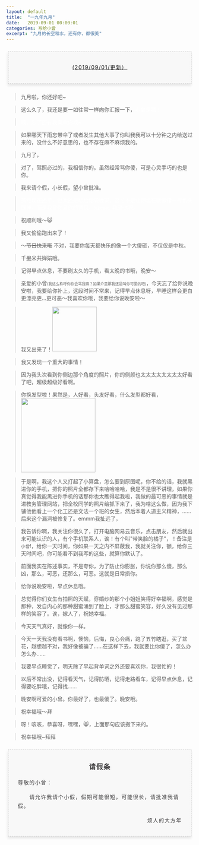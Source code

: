 ```yaml
---
layout: default
title:  "一九年九月"
date:   2019-09-01 00:00:01
categories: 写给小曾
excerpt: "九月的长空和水，还有你，都很美"
---
```



<section style="margin: 20px 0px;">
    <section style="padding: 5px;box-sizing: border-box;">
        <section style="text-align: center;border-width: 1px;border-style: dashed;border-color: #cccccc;background: #f8f8f8;box-shadow: #e5e5e5 -1px 5px 7px;letter-spacing: 1.5px;padding: 1em;color: #3f3e3f;box-sizing: border-box;">
            <section style="text-align: justify;padding: 2px 0.8em;line-height: 1.75em;font-size: 14px;box-sizing: border-box;">
                <p style="text-align: center;">
                    <a href="">(2019/09/01/更新）</a>
                </p>
            </section>
        </section>
    </section>
</section>

> 九月啦，你还好吧~  

> 这么久了，我还是要一如往常一样向你汇报一下，<font color="white">小曾是猪！</font>

> <font color="white">噢，忘了还有我喜欢你噢~</font>

> 如果哪天下雨忘带伞了或者发生其他大事了你叫我我可以十分钟之内给送过来的，没什么不好意思的，也不存在麻不麻烦我的。

> 九月了，

> 对了，驾照必过的，我相信你的。虽然经常骂你傻，可是心灵手巧的也是你。

> 我来请个假，小长假，望小曾批准。

> <font color="white">虽然现在还早，但我还是想给你说晚安，这可不是让你现在就像猪一样倒头就睡，而是我爱你爱你的意思。<font size="1">渣就渣吧。</font>我爱你啊。</font>

> 祝顺利哦～😺

> 我又偷偷跑出来了！

> ～<s>节日快来哦</s> 不对，我要你每天都快乐的像一个大傻砸，不仅仅是中秋。

> 千<s>里</s>米共婵娟哦。

> 记得早点休息，不要刷太久的手机，看太晚的书哦，晚安～

> 亲爱的小曾<font size="1">(我这么称呼你你会骂我嘛？如果介意那我还是叫你可爱的吧)</font>，今天忘了给你说晚安啦，我要给你补上，这段时间不常来，记得早点休息呀，早睡这样会更白更漂亮更…更可恶～我喜欢你哦，我要给你说晚安啦～

> 我又出来了！<img src="https://p.pstatp.com/origin/fea30000757c3f981a97" width="120">

> 我又发现一个重大的事情！

> 因为我头次看到你侧边那个角度的照片，你的侧颜也太太太太太太太太好看了吧，超级超级好看啊。

> 你换发型啦！果然是，人好看，头发好看，什么发型都好看，
> <img src="https://p.pstatp.com/origin/ffaf00006dd5d0e1e059" width="200"> 

> 于是啊，我这个人又打起了小算盘，怎么要到原图呢，你不给的话，我就黑进你的手机，把你的照片全都存下来哈哈哈哈，我是不是很不讲理，如果你真觉得我能黑进你手机的话那你也太瞧得起我啦，我做的最可恶的事情就是进教务管理网站，把全校同学的照片给抓下来了，我为啥这么做，因为我下铺他他看上一个化工还是文法一个班的女生，然后本着人道主义精神，……后来这个漏洞被修复了。emmm我扯远了，

> 我告诉你啊，我关注你很久了，打开电脑网易云音乐，点击朋友，然后就出来可能认识的人，有个手机联系人，诶！有个叫"带笑脸的橘子"，！备注是`小曾`!，给你一天时间，你如果一天之内不屏蔽我，我就关注你，额，给你三天时间吧，你可能看不到我写的这些，就算你默认了。

> 前面我实在陈述事实，不是夸你，为了防止你膨胀，你说你那么傻，那么凶，那么，可恶，还那么，可恶。这就是日常损你。

> 给你说晚安啦，早点休息哦。

> 总觉得你们女生有拍照的天赋，穿婚纱的那个小姐姐笑得好幸福啊，感觉是那种，发自内心的那种甜蜜涌到了脸上，才那么甜蜜笑容，好久没有见过那样的笑容了。诶，嫁人了，祝她幸福。 

> 今天天气真好，就像你一样。

> 今天一天我没有看书啊，懊恼，后悔，良心会痛，跑了五竹瞎逛，买了盆花，越想越不对，我好像被骗了……在这样下去，我就要比你傻了，怎么办怎么办……

> 我要早点睡觉了，明天除了早起背单词之外还要喜欢你，我很忙的！ 

> 以后不常出没，记得看天气，记得防晒，记得走路看车，记得早点休息，记得要吃胖哦，记得找……

> 晚安啊可爱的小曾。你最好了，也最傻了。晚安哦。

> 祝幸福哦～拜

> 呀！咳咳，恭喜呀，嘿嘿，😸，上面那句应该搬下来的。

> 祝幸福哦~拜拜

<section style="margin: 20px 0px;">
    <section style="padding: 5px;box-sizing: border-box;">
        <section style="text-align: center;border-width: 1px;border-style: dashed;border-color: #cccccc;background: #f8f8f8;box-shadow: #e5e5e5 -1px 5px 7px;letter-spacing: 1.5px;padding: 1em;color: #3f3e3f;box-sizing: border-box;">
            <section style="padding: 2px 0.8em;line-height: 1.75em;font-size: 14px;box-sizing: border-box;">
                <p style="text-align: center; font-size: 18px">
                    <b>请假条</b>
                </p>
                <p style="text-align: left;">
                    尊敬的小曾：
                </p>
                <p style="text-align: left;">
                    &emsp;&emsp;请允许我请个小假，假期可能很短，可能很长，请批准我请假。
                </p>
                <p style="text-align: right;">
                    烦人的大方年
                </p>
            </section>
        </section>
    </section>
</section>
